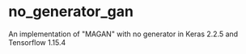 # no_generator_gan
An implementation of "MAGAN" with no generator in Keras 2.2.5 and Tensorflow 1.15.4
